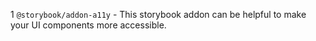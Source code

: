 1 `@storybook/addon-a11y` - This storybook addon can be helpful to make your UI components more accessible.

